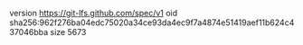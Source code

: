 version https://git-lfs.github.com/spec/v1
oid sha256:962f276ba04edc75020a34ce93da4ec9f7a4874e51419aef11b624c437046bba
size 5673
